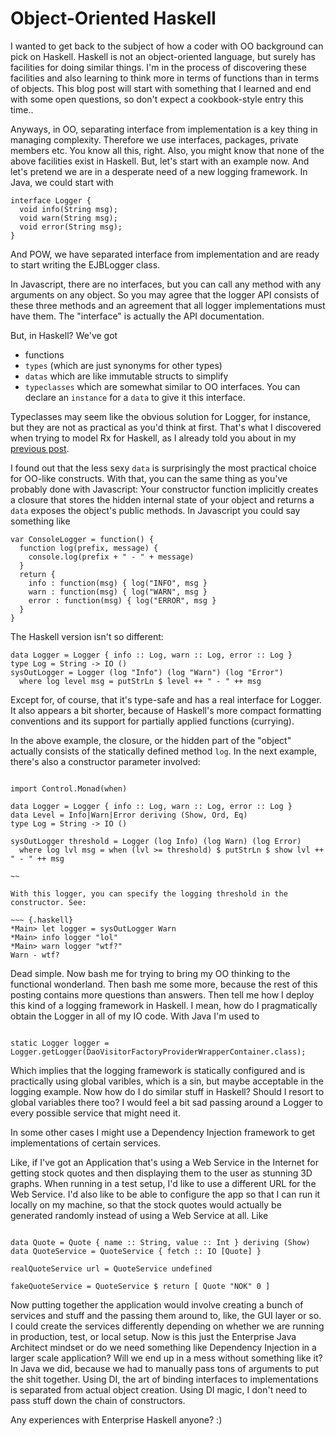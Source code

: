# Object-Oriented Haskell

I wanted to get back to the subject of how a coder with OO background
can pick on Haskell. Haskell is not an object-oriented language,
but surely has facilities for doing similar things. I'm in the process
of discovering these facilities and also learning to think more in terms
of functions than in terms of objects. This blog post will start with
something that I learned and end with some open questions, so don't
expect a cookbook-style entry this time..

Anyways, in OO, separating interface from implementation is a key thing 
in managing complexity. Therefore we use interfaces, packages, private members etc. 
You know all this, right. Also, you might know that none of the above
facilities exist in Haskell. But, let's start with an example now. And let's pretend 
we are in a desperate need of a new logging framework. In Java, we could start with

~~~ {.java}
interface Logger {
  void info(String msg);
  void warn(String msg);
  void error(String msg);
}
~~~

And POW, we have separated interface from implementation and are ready
to start writing the EJBLogger class. 

In Javascript, there are no
interfaces, but you can call any method with any arguments on any
object. So you may agree that the logger API consists of these three
methods and an agreement that all logger implementations must have them. The
"interface" is actually the API documentation.

But, in Haskell? We've got

- functions
- `types` (which are just synonyms for other types)
- `datas` which are like immutable structs to simplify
- `typeclasses` which are somewhat similar to OO interfaces. You can
  declare an `instance` for a `data` to give it this interface.

Typeclasses may seem like the obvious solution for Logger, for instance,
but they are not as practical as you'd think at first. That's what I
discovered when trying to model Rx for Haskell, as I already told you
about in my [previous post](http://haskellrescue.blogspot.com/2011/06/rx-for-haskell-my-first-monad.html).

I found out that the less sexy `data` is surprisingly the most practical choice for OO-like constructs. With that, you can the same thing as you've probably done with Javascript: Your constructor function implicitly creates a closure that stores the hidden internal state of your object and returns a `data` exposes the object's public methods. In Javascript you could say something like

~~~ {.javascript}
var ConsoleLogger = function() {
  function log(prefix, message) {
    console.log(prefix + " - " + message)
  }
  return {
    info : function(msg) { log("INFO", msg }
    warn : function(msg) { log("WARN", msg }
    error : function(msg) { log("ERROR", msg }
  }
} 
~~~

The Haskell version isn't so different:

~~~ {.haskell}
data Logger = Logger { info :: Log, warn :: Log, error :: Log }
type Log = String -> IO ()
sysOutLogger = Logger (log "Info") (log "Warn") (log "Error")
  where log level msg = putStrLn $ level ++ " - " ++ msg
~~~

Except for, of course, that it's type-safe and has a real interface for
Logger. It also appears a bit shorter, because of Haskell's more compact
formatting conventions and its support for partially applied functions
(currying).

In the above example, the closure, or the hidden part of the "object" actually consists of the statically defined method `log`. In the next example, there's also a constructor parameter involved:

~~~ {.haskell}

import Control.Monad(when)

data Logger = Logger { info :: Log, warn :: Log, error :: Log }
data Level = Info|Warn|Error deriving (Show, Ord, Eq)
type Log = String -> IO ()

sysOutLogger threshold = Logger (log Info) (log Warn) (log Error)
  where log lvl msg = when (lvl >= threshold) $ putStrLn $ show lvl ++ " - " ++ msg

~~

With this logger, you can specify the logging threshold in the
constructor. See:

~~~ {.haskell}
*Main> let logger = sysOutLogger Warn
*Main> info logger "lol"
*Main> warn logger "wtf?"
Warn - wtf?
~~~

Dead simple. Now bash me for trying to bring my OO thinking to the
functional wonderland. Then bash me some more, because the rest of this posting
contains more questions than answers. Then tell me how I deploy this kind of a logging
framework in Haskell. I mean, how do I pragmatically obtain the Logger
in all of my IO code. With Java I'm used to 

~~~ {.java}

static Logger logger =
Logger.getLogger(DaoVisitorFactoryProviderWrapperContainer.class);

~~~

Which implies that the logging framework is statically configured and
is practically using global varibles, which is a sin, but maybe
acceptable in the logging example. Now how do I do similar stuff in Haskell? Should I resort to
global variables there too? I would feel a bit sad passing around a
Logger to every possible service that might need it. 

In some other cases I might use a
Dependency Injection framework to get implementations of certain
services.
 
Like, if I've got an Application that's using a Web Service in the
Internet for getting stock quotes and then displaying them to the user
as stunning 3D graphs. When running in a test setup, I'd like to use a
different URL for the Web Service. I'd also like to be able to configure
the app so that I can run it locally on my machine, so that the stock
quotes would actually be generated randomly instead of using a Web
Service at all. Like

~~~ .haskell

data Quote = Quote { name :: String, value :: Int } deriving (Show)
data QuoteService = QuoteService { fetch :: IO [Quote] }

realQuoteService url = QuoteService undefined

fakeQuoteService = QuoteService $ return [ Quote "NOK" 0 ]

~~~

Now putting together the application would involve
creating a bunch of services and stuff and the passing them around to,
like, the GUI layer or so. I could create the services differently
depending on whether we are running in production, test, or local setup.
Now is this just the Enterprise Java Architect mindset or do we need
something like Dependency Injection in a larger scale application? Will
we end up in a mess without something like it? In Java we did, because
we had to manually pass tons of arguments to put the shit together.
Using DI, the art of binding interfaces to implementations is separated
from actual object creation. Using DI magic, I don't need to pass stuff down the chain of constructors. 

Any experiences with Enterprise Haskell anyone? :)
